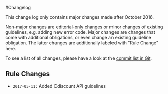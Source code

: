#Changelog

This change log only contains major changes made after October 2016.

Non-major changes are editorial-only changes or minor changes of existing guidelines, e.g. adding new error code. Major changes are changes that come with additional obligations, or even change an existing guideline obligation. The latter changes are additionally labeled with "Rule Change" here.

To see a list of all changes, please have a look at the [commit list in Git](http://git.cdbdx.biz/archi/restful-api-guidelines/commits/master).

## Rule Changes

* `2017-05-11:` Added Cdiscount API guidelines

